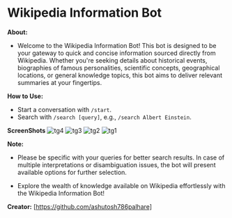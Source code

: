 
# Wikipedia Information Bot

**About:**
- Welcome to the Wikipedia Information Bot! This bot is designed to be your gateway to quick and concise information sourced directly from Wikipedia. Whether you're seeking details about historical events, biographies of famous personalities, scientific concepts, geographical locations, or general knowledge topics, this bot aims to deliver relevant summaries at your fingertips.

**How to Use:**
- Start a conversation with `/start`.
- Search with `/search [query]`, e.g., `/search Albert Einstein`.

**ScreenShots**
![tg4](https://github.com/ashutosh786palhare/Python-Micro-Projects/assets/53346137/8be3cef3-07c4-4826-9a7c-2e27d80899fb)
![tg3](https://github.com/ashutosh786palhare/Python-Micro-Projects/assets/53346137/f3bf8df5-0ece-4cd4-8a44-77a4ac02709e)
![tg2](https://github.com/ashutosh786palhare/Python-Micro-Projects/assets/53346137/ebd0f526-538a-4273-afc1-0992cc5aa627)
![tg1](https://github.com/ashutosh786palhare/Python-Micro-Projects/assets/53346137/3c26d0c3-fe20-4ba0-b6f5-7dd72ceafdcf)


**Note:** 
- Please be specific with your queries for better search results. In case of multiple interpretations or disambiguation issues, the bot will present available options for further selection.

- Explore the wealth of knowledge available on Wikipedia effortlessly with the Wikipedia Information Bot!

**Creator:** [https://github.com/ashutosh786palhare]
